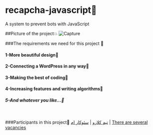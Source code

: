 # recapcha-javascript📛
A system to prevent bots with JavaScript

##Picture of the project💥
![Capture](https://user-images.githubusercontent.com/63079207/177648717-cddd6296-4160-4339-bcf0-2ce0512da351.PNG)

###The requirements we need for this project 🤍
#### 1-More beautiful design💯
#### 2-Connecting a WordPress in any way💯
#### 3-Making the best of coding💯
#### 4-Increasing features and writing algorithms💯
##### 5-And whatever you like...💯

<br/>

###Participants in this project🦾
<a href="https://clarotm.ir">تیم کلارو</a> | <a href="https://iseokar.ir">سئوکار ام</a> | <a href="#">There are several vacancies</a>
